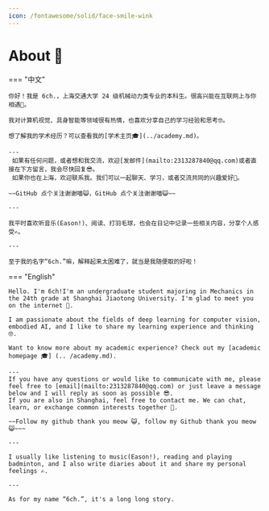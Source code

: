 ```yaml
---
icon: /fontawesome/solid/face-smile-wink
---
```


# About 🥳

=== "中文"

    你好！我是 6ch.，上海交通大学 24 级机械动力类专业的本科生。很高兴能在互联网上与你相遇🥰。
    
    我对计算机视觉、具身智能等领域很有热情，也喜欢分享自己的学习经验和思考🤓。
    
    想了解我的学术经历？可以查看我的[学术主页🎓](../academy.md)。
    
    ---
     如果有任何问题，或者想和我交流，欢迎[发邮件](mailto:2313287840@qq.com)或者直接在下方留言，我会尽快回复😎。
     如果你也在上海，欢迎联系我。我们可以一起聊天、学习，或者交流共同的兴趣爱好👻。
    
    ~~GitHub 点个关注谢谢喵😺，GitHub 点个关注谢谢喵😺~~
    
    ---
    
    我平时喜欢听音乐(Eason!)、阅读、打羽毛球，也会在日记中记录一些相关内容，分享个人感受✍。
    
    ---
    
    至于我的名字“6ch.”嘛，解释起来太困难了，就当是我随便取的好啦！

=== "English"

    Hello. I'm 6ch!I'm an undergraduate student majoring in Mechanics in the 24th grade at Shanghai Jiaotong University. I'm glad to meet you on the internet 🥰.
    
    I am passionate about the fields of deep learning for computer vision, embodied AI, and I like to share my learning experience and thinking 🤓.
    
    Want to know more about my academic experience? Check out my [academic homepage 🎓] (.. /academy.md).
    
    ---
    If you have any questions or would like to communicate with me, please feel free to [email](mailto:2313287840@qq.com) or just leave a message below and I will reply as soon as possible 😎.
    If you are also in Shanghai, feel free to contact me. We can chat, learn, or exchange common interests together 👻.
    
    ~~Follow my github thank you meow 😺, follow my Github thank you meow 😺~~~
    
    ---
    
    I usually like listening to music(Eason!), reading and playing badminton, and I also write diaries about it and share my personal feelings ✍.
    
    ---
    
    As for my name “6ch.”, it's a long long story.


